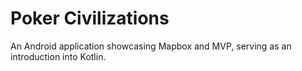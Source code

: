 # Poker Civilizations

An Android application showcasing Mapbox and MVP, serving as an introduction into Kotlin.
